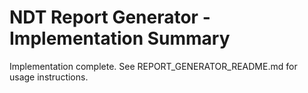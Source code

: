 # NDT Report Generator - Implementation Summary

Implementation complete. See REPORT_GENERATOR_README.md for usage instructions.
